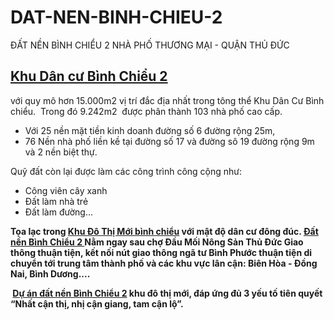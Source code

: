 # DAT-NEN-BINH-CHIEU-2
ĐẤT NỀN BÌNH CHIỂU 2 NHÀ PHỐ THƯƠNG MẠI - QUẬN THỦ ĐỨC
<h2><a href="http://viennguyenbds.com/dat-nen-binh-chieu-2-thu-duc/"><strong>Khu Dân cư Bình Chiểu 2</strong></a></h2>
với quy mô hơn 15.000m2 vị trí đắc địa nhất trong tông thể Khu Dân Cư Bình chiểu.  Trong đó 9.242m2  được phân thành 103 nhà phố cao cấp.
<ul>
 	<li>Với 25 nền mặt tiền kinh doanh đường số 6 đường rộng 25m,</li>
 	<li>76 Nền nhà phố liền kề tại đường số 17 và đường sô 19 đường rộng 9m và 2 nền biệt thự.</li>
</ul>
Quỹ đất còn lại được làm các công trình công cộng như:
<ul>
 	<li>Công viên cây xanh</li>
 	<li>Đất làm nhà trẻ</li>
 	<li>Đất làm đường...</li>
</ul>
<strong>Tọa lạc trong <a href="http://viennguyenbds.com/dat-nen-binh-chieu-2-thu-duc/">Khu Đô Thị Mới bình chiểu</a> với mật độ dân cư đông đúc. <a href="http://viennguyenbds.com/dat-nen-binh-chieu-2-thu-duc/">Đất nền Bình Chiểu 2 </a>Nằm ngay sau chợ Đầu Mối Nông Sản Thủ Đức Giao thông thuận tiện, kết nối nút giao thông ngã tư Bình Phước thuận tiện di chuyển tới trung tâm thành phố và các khu vực lân cận: Biên Hòa - Đồng Nai, Bình Dương....</strong>

<strong> <a href="http://viennguyenbds.com/dat-nen-binh-chieu-2-thu-duc/">Dự án đất nền Bình Chiểu 2</a> khu đô thị mới, đáp ứng đủ 3 yếu tố tiên quyết “Nhất cận thị, nhị cận giang, tam cận lộ”.</strong>
